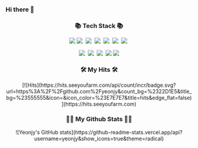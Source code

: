 ### Hi there 👋

<h3 align="center">📚 Tech Stack 📚</h3>
<p align="center">
  <img src="https://img.shields.io/badge/JAVA-007396?style=for-the-badge&logo=java&logoColor=white">
  <img src="https://img.shields.io/badge/SpringBoot-6DB33F?style=for-the-badge&logo=SpringBoot&logoColor=white"/></a>&nbsp 
  <img src="https://img.shields.io/badge/Mysql-E6B91E?style=for-the-badge&logo=MySql&logoColor=white"/></a>&nbsp
  <img src="https://img.shields.io/badge/AWS-232F3E?style=for-the-badge&logo=AmazonAWS&logoColor=white"/></a>&nbsp
  <img src="https://img.shields.io/badge/Thymeleaf-005F0F?style=for-the-badge&logo=Thymeleaf&logoColor=white"/></a>&nbsp
  <img src="https://img.shields.io/badge/Python-3776AB?style=for-the-badge&logo=Python&logoColor=white"/></a>&nbsp
  <img src="https://img.shields.io/badge/Ubuntu-E95428?style=for-the-badge&logo=Ubuntu&logoColor=white"/></a>&nbsp
</p>
<p align="center">
  <img src="https://img.shields.io/badge/Mysql-E6B91E?style=for-the-badge&logo=MySql&logoColor=white"/></a>&nbsp
  <img src="https://img.shields.io/badge/MariaDB-003545?style=for-the-badge&logo=MariaDB&logoColor=white"/></a>&nbsp
  <img src="https://img.shields.io/badge/C-A8B9CC?style=for-the-badge&logo=C&logoColor=white"/></a>&nbsp
  <img src="https://img.shields.io/badge/bootstrap-7952B3?style=for-the-badge&logo=bootstrap&logoColor=white">
  <img src="https://img.shields.io/badge/html-E34F26?style=for-the-badge&logo=html5&logoColor=white">
</p>




<h3 align="center">🛠️ My Hits 🛠️</h3>
  <p align="center">
[![Hits](https://hits.seeyoufarm.com/api/count/incr/badge.svg?url=https%3A%2F%2Fgithub.com%2Fyeonjy&count_bg=%2322D1E5&title_bg=%23555555&icon=&icon_color=%23E7E7E7&title=hits&edge_flat=false)](https://hits.seeyoufarm.com)
  </p>
  
<h3 align="center">👩‍💻 My Github Stats 👩‍💻</h3>
<div align="center">
![Yeonjy's GitHub stats](https://github-readme-stats.vercel.app/api?username=yeonjy&show_icons=true&theme=radical)
  
</div>

<!--
**yeonjy/yeonjy** is a ✨ _special_ ✨ repository because its `README.md` (this file) appears on your GitHub profile.

Here are some ideas to get you started:

- 🔭 I’m currently working on ...
- 🌱 I’m currently learning ...
- 👯 I’m looking to collaborate on ...
- 🤔 I’m looking for help with ...
- 💬 Ask me about ...
- 📫 How to reach me: ...
- 😄 Pronouns: ...
- ⚡ Fun fact: ...
-->

